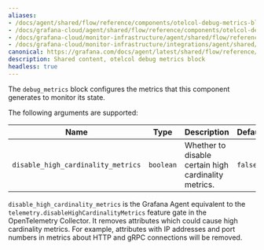 ```yaml
---
aliases:
- /docs/agent/shared/flow/reference/components/otelcol-debug-metrics-block/
- /docs/grafana-cloud/agent/shared/flow/reference/components/otelcol-debug-metrics-block/
- /docs/grafana-cloud/monitor-infrastructure/agent/shared/flow/reference/components/otelcol-debug-metrics-block/
- /docs/grafana-cloud/monitor-infrastructure/integrations/agent/shared/flow/reference/components/otelcol-debug-metrics-block/
canonical: https://grafana.com/docs/agent/latest/shared/flow/reference/components/otelcol-debug-metrics-block/
description: Shared content, otelcol debug metrics block
headless: true
---
```


The `debug_metrics` block configures the metrics that this component generates to monitor its state.

The following arguments are supported:

Name                               | Type      | Description                                          | Default | Required
-----------------------------------|-----------|------------------------------------------------------|---------|---------
`disable_high_cardinality_metrics` | `boolean` | Whether to disable certain high cardinality metrics. | `false` | no

`disable_high_cardinality_metrics` is the Grafana Agent equivalent to the
`telemetry.disableHighCardinalityMetrics` feature gate in the OpenTelemetry
Collector. It removes attributes which could cause high cardinality metrics. For
example, attributes with IP addresses and port numbers in metrics about HTTP
and gRPC connections will be removed.
